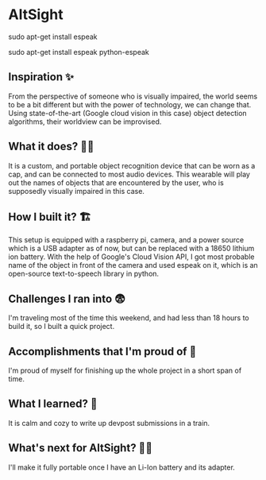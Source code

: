 # AltSight

sudo apt-get install espeak

sudo apt-get install espeak python-espeak

## Inspiration ✨
From the perspective of someone who is visually impaired, the world seems to be a bit different but with the power of technology, we can change that. Using state-of-the-art (Google cloud vision in this case) object detection algorithms, their worldview can be improvised.
## What it does? 👨‍🚀
It is a custom, and portable object recognition device that can be worn as a cap, and can be connected to most audio devices. This wearable will play out the names of objects that are encountered by the user, who is supposedly visually impaired in this case.
## How I built it? 🏗
This setup is equipped with a raspberry pi, camera, and a power source which is a USB adapter as of now, but can be replaced with a 18650 lithium ion battery. With the help of Google's Cloud Vision API, I got most probable name of the object in front of the camera and used espeak on it, which is an open-source text-to-speech library in python.
## Challenges I ran into 😨
I'm traveling most of the time this weekend, and had less than 18 hours to build it, so I built a quick project.
## Accomplishments that I'm proud of 🚀
I'm proud of myself for finishing up the whole project in a short span of time.
## What I learned? 🏫
It is calm and cozy to write up devpost submissions in a train.
## What's next for AltSight? 🥠🔮
I'll make it fully portable once I have an Li-Ion battery and its adapter.
